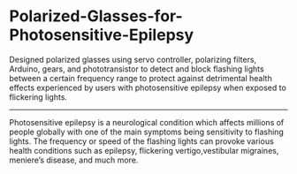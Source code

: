 # Polarized-Glasses-for-Photosensitive-Epilepsy
Designed polarized glasses using servo controller, polarizing filters, Arduino, gears, and phototransistor to detect and block flashing lights between a certain frequency range to protect against detrimental health effects experienced by users with photosensitive epilepsy when exposed to flickering lights.

----------------------------------
Photosensitive epilepsy is a neurological condition which affects millions of people globally with one of the main symptoms being sensitivity to flashing lights. The frequency or speed of the flashing lights can provoke various health conditions such as epilepsy, flickering vertigo,vestibular migraines, meniere’s disease, and much more.
